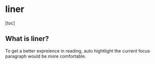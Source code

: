 # liner

[toc]

## What is liner?

To get a better expreience in reading, auto hightlight the current focus
paragraph would be more comfortable.
